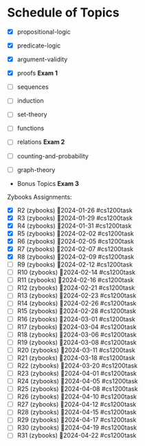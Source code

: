
# Schedule of Topics

* [x] propositional-logic
* [x] predicate-logic
* [x] argument-validity
* [x] proofs
**Exam 1**

* [ ] sequences
* [ ] induction
* [ ] set-theory
* [ ] functions
* [ ] relations
**Exam 2**

* [ ] counting-and-probability
* [ ] graph-theory
* Bonus Topics
**Exam 3**


Zybooks Assignments:

* [x] R2 (zybooks) 📅2024-01-26 #cs1200task
* [x] R3 (zybooks) 📅2024-01-29 #cs1200task
* [x] R4 (zybooks) 📅2024-01-31 #cs1200task
* [x] R5 (zybooks) 📅2024-02-02 #cs1200task
* [x] R6 (zybooks) 📅2024-02-05 #cs1200task
* [x] R7 (zybooks) 📅2024-02-07 #cs1200task
* [x] R8 (zybooks) 📅2024-02-09 #cs1200task
* [ ] R9 (zybooks) 📅2024-02-12 #cs1200task
* [ ] R10 (zybooks) 📅2024-02-14 #cs1200task
* [ ] R11 (zybooks) 📅2024-02-16 #cs1200task
* [ ] R12 (zybooks) 📅2024-02-21 #cs1200task
* [ ] R13 (zybooks) 📅2024-02-23 #cs1200task
* [ ] R14 (zybooks) 📅2024-02-26 #cs1200task
* [ ] R15 (zybooks) 📅2024-02-28 #cs1200task
* [ ] R16 (zybooks) 📅2024-03-01 #cs1200task
* [ ] R17 (zybooks) 📅2024-03-04 #cs1200task
* [ ] R18 (zybooks) 📅2024-03-06 #cs1200task
* [ ] R19 (zybooks) 📅2024-03-08 #cs1200task
* [ ] R20 (zybooks) 📅2024-03-11 #cs1200task
* [ ] R21 (zybooks) 📅2024-03-18 #cs1200task
* [ ] R22 (zybooks) 📅2024-03-20 #cs1200task
* [ ] R23 (zybooks) 📅2024-04-01 #cs1200task
* [ ] R24 (zybooks) 📅2024-04-05 #cs1200task
* [ ] R25 (zybooks) 📅2024-04-08 #cs1200task
* [ ] R26 (zybooks) 📅2024-04-10 #cs1200task
* [ ] R27 (zybooks) 📅2024-04-12 #cs1200task
* [ ] R28 (zybooks) 📅2024-04-15 #cs1200task
* [ ] R29 (zybooks) 📅2024-04-17 #cs1200task
* [ ] R30 (zybooks) 📅2024-04-19 #cs1200task
* [ ] R31 (zybooks) 📅2024-04-22 #cs1200task